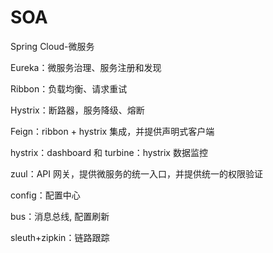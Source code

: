 # SOA
Spring Cloud-微服务

Eureka：微服务治理、服务注册和发现 

Ribbon：负载均衡、请求重试

Hystrix：断路器，服务降级、熔断

Feign：ribbon + hystrix 集成，并提供声明式客户端

hystrix：dashboard 和 turbine：hystrix 数据监控

zuul：API 网关，提供微服务的统一入口，并提供统一的权限验证 

config：配置中心

bus：消息总线, 配置刷新

sleuth+zipkin：链路跟踪

### 

